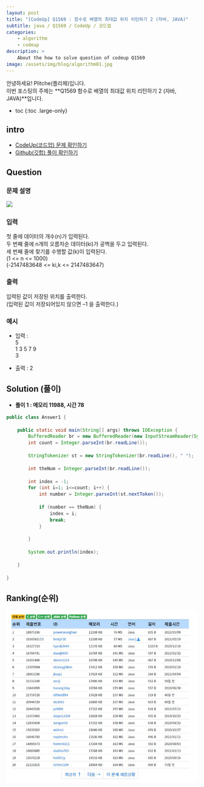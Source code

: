 ```yaml
---
layout: post
title: "[CodeUp] Q1569 : 함수로 배열의 최대값 위치 리턴하기 2 (자바, JAVA)"
subtitle: java / Q1569 / CodeUp / 코드업
categories:
    - algorithm
    - codeup
description: >
    About the how to solve question of codeup Q1569
image: /assets/img/blog/algorithm01.jpg
---
```


안녕하세요! Plitche(플리체)입니다.  
이번 포스팅의 주제는 **Q1569 함수로 배열의 최대값 위치 리턴하기 2 (자바, JAVA)**입니다.

* toc
{:toc .large-only}

## intro
* [CodeUp(코드업) 문제 확인하기](https://codeup.kr/problem.php?id=1569)  
* [Github(깃헙) 풀이 확인하기](https://github.com/plitche/CodeUp_Solution/tree/master/Q1501~Q1600/Q1569)  

## Question
### 문제 설명
![](/assets/post/codeup/Q1501~Q1599/20211121_01/01.JPG)  

### 입력
첫 줄에 데이터의 개수(n)가 입력된다.  
두 번째 줄에 n개의 오름차순 데이터(ki)가 공백을 두고 입력된다.  
세 번째 줄에 찾기를 수행할 값(k)이 입력된다.  
(1 <= n <= 1000)  
(-2147483648 <= ki,k <= 2147483647)  

### 출력
입력된 값이 저장된 위치를 출력한다.  
(입력된 값이 저장되어있지 않으면 –1 을 출력한다.)  

### 예시
* 입력 :  
5  
1 3 5 7 9  
3  
  
* 출력 : 2  

## Solution (풀이)
* **풀이 1 : 메모리 11988, 시간 78**  

```java
public class Answer1 {

    public static void main(String[] args) throws IOException {
    	BufferedReader br = new BufferedReader(new InputStreamReader(System.in));
    	int count = Integer.parseInt(br.readLine());
    	
    	StringTokenizer st = new StringTokenizer(br.readLine(), " ");

    	int theNum = Integer.parseInt(br.readLine());
    	
    	int index = -1;
    	for (int i=1; i<=count; i++) {
    		int number = Integer.parseInt(st.nextToken());
    		
    		if (number == theNum) {
    			index = i;
    			break;
    		}
    		
    	}
    	
    	System.out.println(index);
    	
    }
    
}
```  

## Ranking(순위)
![](/assets/post/codeup/Q1500~Q1599/20211120_01/03.JPG)  